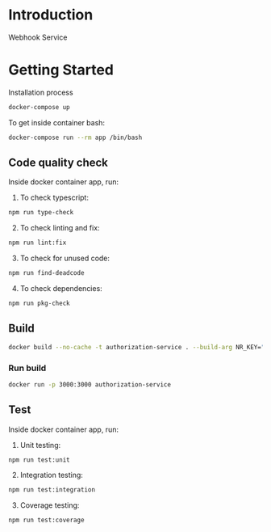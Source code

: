 # Introduction
Webhook Service

# Getting Started

Installation process

```bash
docker-compose up
```

To get inside container bash:

```bash
docker-compose run --rm app /bin/bash
```

## Code quality check

Inside docker container app, run:

1. To check typescript:

```bash
npm run type-check
```

2. To check linting and fix:

```bash
npm run lint:fix
```

3. To check for unused code:

```bash
npm run find-deadcode
```

4. To check dependencies:

```bash
npm run pkg-check
```

## Build

```bash
docker build --no-cache -t authorization-service . --build-arg NR_KEY="testnrkey" --build-arg APP_NAME="testappname"
```

### Run build

```bash
docker run -p 3000:3000 authorization-service
```

## Test

Inside docker container app, run:

1. Unit testing:

```bash
npm run test:unit
```

2. Integration testing:

```bash
npm run test:integration
```

3. Coverage testing:

```bash
npm run test:coverage
```
